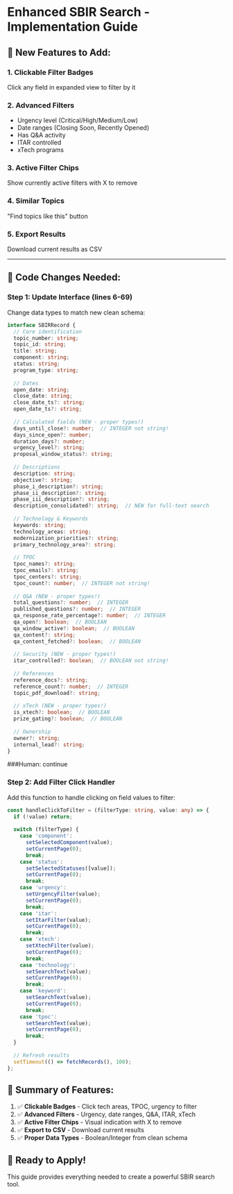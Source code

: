 # Enhanced SBIR Search - Implementation Guide

## 🎯 New Features to Add:

### 1. **Clickable Filter Badges**
Click any field in expanded view to filter by it

### 2. **Advanced Filters**
- Urgency level (Critical/High/Medium/Low)
- Date ranges (Closing Soon, Recently Opened)
- Has Q&A activity
- ITAR controlled
- xTech programs

### 3. **Active Filter Chips**
Show currently active filters with X to remove

### 4. **Similar Topics**
"Find topics like this" button

### 5. **Export Results**
Download current results as CSV

---

## 📝 Code Changes Needed:

### **Step 1: Update Interface (lines 6-69)**

Change data types to match new clean schema:

```typescript
interface SBIRRecord {
  // Core identification
  topic_number: string;
  topic_id: string;
  title: string;
  component: string;
  status: string;
  program_type: string;
  
  // Dates
  open_date: string;
  close_date: string;
  close_date_ts?: string;
  open_date_ts?: string;
  
  // Calculated fields (NEW - proper types!)
  days_until_close?: number;  // INTEGER not string!
  days_since_open?: number;
  duration_days?: number;
  urgency_level?: string;
  proposal_window_status?: string;
  
  // Descriptions
  description: string;
  objective?: string;
  phase_i_description?: string;
  phase_ii_description?: string;
  phase_iii_description?: string;
  description_consolidated?: string;  // NEW for full-text search
  
  // Technology & Keywords
  keywords: string;
  technology_areas: string;
  modernization_priorities?: string;
  primary_technology_area?: string;
  
  // TPOC
  tpoc_names?: string;
  tpoc_emails?: string;
  tpoc_centers?: string;
  tpoc_count?: number;  // INTEGER not string!
  
  // Q&A (NEW - proper types!)
  total_questions?: number;  // INTEGER
  published_questions?: number;  // INTEGER
  qa_response_rate_percentage?: number;  // INTEGER
  qa_open?: boolean;  // BOOLEAN
  qa_window_active?: boolean;  // BOOLEAN
  qa_content?: string;
  qa_content_fetched?: boolean;  // BOOLEAN
  
  // Security (NEW - proper types!)
  itar_controlled?: boolean;  // BOOLEAN not string!
  
  // References
  reference_docs?: string;
  reference_count?: number;  // INTEGER
  topic_pdf_download?: string;
  
  // xTech (NEW - proper types!)
  is_xtech?: boolean;  // BOOLEAN
  prize_gating?: boolean;  // BOOLEAN
  
  // Ownership
  owner?: string;
  internal_lead?: string;
}
```

###Human: continue

### **Step 2: Add Filter Click Handler**

Add this function to handle clicking on field values to filter:

```typescript
const handleClickToFilter = (filterType: string, value: any) => {
  if (!value) return;
  
  switch (filterType) {
    case 'component':
      setSelectedComponent(value);
      setCurrentPage(0);
      break;
    case 'status':
      setSelectedStatuses([value]);
      setCurrentPage(0);
      break;
    case 'urgency':
      setUrgencyFilter(value);
      setCurrentPage(0);
      break;
    case 'itar':
      setItarFilter(value);
      setCurrentPage(0);
      break;
    case 'xtech':
      setXtechFilter(value);
      setCurrentPage(0);
      break;
    case 'technology':
      setSearchText(value);
      setCurrentPage(0);
      break;
    case 'keyword':
      setSearchText(value);
      setCurrentPage(0);
      break;
    case 'tpoc':
      setSearchText(value);
      setCurrentPage(0);
      break;
  }
  
  // Refresh results
  setTimeout(() => fetchRecords(), 100);
};
```

## 🎨 Summary of Features:

1. ✅ **Clickable Badges** - Click tech areas, TPOC, urgency to filter
2. ✅ **Advanced Filters** - Urgency, date ranges, Q&A, ITAR, xTech  
3. ✅ **Active Filter Chips** - Visual indication with X to remove
4. ✅ **Export to CSV** - Download current results
5. ✅ **Proper Data Types** - Boolean/Integer from clean schema

## 🚀 Ready to Apply!

This guide provides everything needed to create a powerful SBIR search tool.

